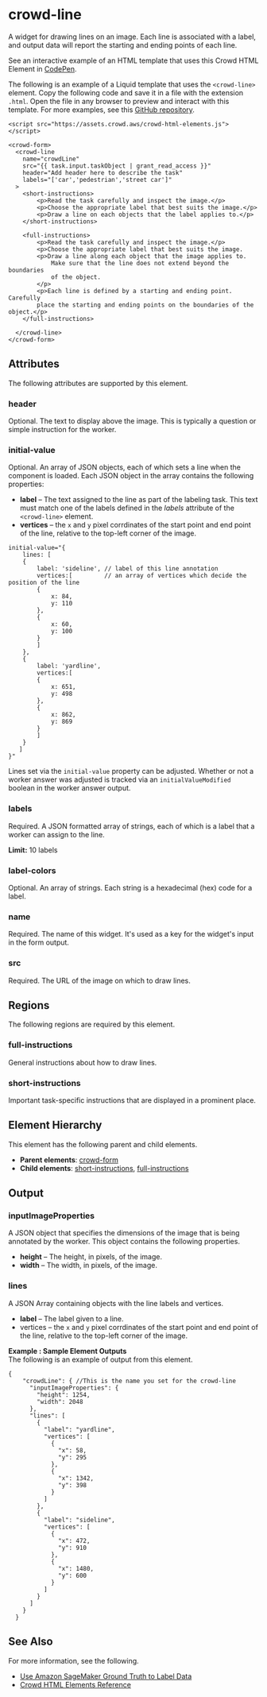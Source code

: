 # crowd\-line<a name="sms-ui-template-crowd-line"></a>

A widget for drawing lines on an image\. Each line is associated with a label, and output data will report the starting and ending points of each line\. 

See an interactive example of an HTML template that uses this Crowd HTML Element in [CodePen](https://codepen.io/sagemaker_crowd_html_elements/pen/NWdPVgw)\.

The following is an example of a Liquid template that uses the `<crowd-line>` element\. Copy the following code and save it in a file with the extension `.html`\. Open the file in any browser to preview and interact with this template\. For more examples, see this [GitHub repository](https://github.com/aws-samples/amazon-sagemaker-ground-truth-task-uis/tree/master/images)\. 

```
<script src="https://assets.crowd.aws/crowd-html-elements.js"></script>

<crowd-form>
  <crowd-line
    name="crowdLine"
    src="{{ task.input.taskObject | grant_read_access }}"
    header="Add header here to describe the task"
    labels="['car','pedestrian','street car']"
  >
    <short-instructions>
        <p>Read the task carefully and inspect the image.</p>
        <p>Choose the appropriate label that best suits the image.</p>
        <p>Draw a line on each objects that the label applies to.</p>
    </short-instructions>

    <full-instructions>
        <p>Read the task carefully and inspect the image.</p>
        <p>Choose the appropriate label that best suits the image. 
        <p>Draw a line along each object that the image applies to.
            Make sure that the line does not extend beyond the boundaries
            of the object.
        </p>
        <p>Each line is defined by a starting and ending point. Carefully
        place the starting and ending points on the boundaries of the object.</p>
    </full-instructions>
    
  </crowd-line>
</crowd-form>
```

## Attributes<a name="line-attributes"></a>

The following attributes are supported by this element\.

### header<a name="line-attributes-header"></a>

Optional\. The text to display above the image\. This is typically a question or simple instruction for the worker\.

### initial\-value<a name="line-attributes-initialValue"></a>

Optional\. An array of JSON objects, each of which sets a line when the component is loaded\. Each JSON object in the array contains the following properties:
+ **label** – The text assigned to the line as part of the labeling task\. This text must match one of the labels defined in the *labels* attribute of the `<crowd-line>` element\.
+ **vertices** – the `x` and `y` pixel corrdinates of the start point and end point of the line, relative to the top\-left corner of the image\.

```
initial-value="{
    lines: [
    {
        label: 'sideline', // label of this line annotation
        vertices:[         // an array of vertices which decide the position of the line
        {
            x: 84,
            y: 110
        },
        {
            x: 60,
            y: 100
        }
        ]
    },
    {
        label: 'yardline',
        vertices:[       
        {
            x: 651,
            y: 498
        },
        {
            x: 862,
            y: 869
        }
        ]
    }
   ]
}"
```

Lines set via the `initial-value` property can be adjusted\. Whether or not a worker answer was adjusted is tracked via an `initialValueModified` boolean in the worker answer output\.

### labels<a name="line-attributes-labels"></a>

Required\. A JSON formatted array of strings, each of which is a label that a worker can assign to the line\. 

**Limit:** 10 labels

### label\-colors<a name="line-attributes-label-colors"></a>

Optional\. An array of strings\. Each string is a hexadecimal \(hex\) code for a label\.

### name<a name="line-attributes-name"></a>

Required\. The name of this widget\. It's used as a key for the widget's input in the form output\.

### src<a name="line-attributes-src"></a>

Required\. The URL of the image on which to draw lines\. 

## Regions<a name="line-regions"></a>

The following regions are required by this element\.

### full\-instructions<a name="line-regions-full-instructions"></a>

General instructions about how to draw lines\. 

### short\-instructions<a name="line-regions-short-instructions"></a>

Important task\-specific instructions that are displayed in a prominent place\.

## Element Hierarchy<a name="line-element-hierarchy"></a>

This element has the following parent and child elements\.
+ **Parent elements**: [crowd\-form](sms-ui-template-crowd-form.md)
+ **Child elements**: [short\-instructions](#line-regions-short-instructions), [full\-instructions](#line-regions-full-instructions)

## Output<a name="line-output"></a>

### inputImageProperties<a name="line-output-inputImageProperties"></a>

A JSON object that specifies the dimensions of the image that is being annotated by the worker\. This object contains the following properties\.
+ **height** – The height, in pixels, of the image\.
+ **width** – The width, in pixels, of the image\.

### lines<a name="line-output-labelMappings"></a>

A JSON Array containing objects with the line labels and vertices\.
+ **label** – The label given to a line\.
+ vertices – the `x` and `y` pixel corrdinates of the start point and end point of the line, relative to the top\-left corner of the image\.

**Example : Sample Element Outputs**  
The following is an example of output from this element\.

```
{
    "crowdLine": { //This is the name you set for the crowd-line
      "inputImageProperties": {
        "height": 1254,
        "width": 2048
      },
      "lines": [
        {
          "label": "yardline",
          "vertices": [ 
            {
              "x": 58,
              "y": 295
            },
            {
              "x": 1342,
              "y": 398
            }
          ]
        },
        {
          "label": "sideline",
          "vertices": [
            {
              "x": 472,
              "y": 910
            },
            {
              "x": 1480,
              "y": 600
            }
          ]
        }
      ]
    }
  }
```

## See Also<a name="line-see-also"></a>

For more information, see the following\.
+ [Use Amazon SageMaker Ground Truth to Label Data](sms.md)
+ [Crowd HTML Elements Reference](sms-ui-template-reference.md)